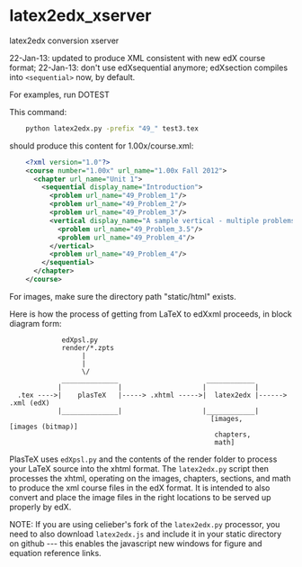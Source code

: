 latex2edx_xserver
=================

latex2edx conversion xserver

22-Jan-13: updated to produce XML consistent with new edX course format; 
22-Jan-13: don't use edXsequential anymore; edXsection compiles into `<sequential>` now, by default.

For examples, run DOTEST

This command:

```bash
    python latex2edx.py -prefix "49_" test3.tex
```

should produce this content for 1.00x/course.xml:

```xml
    <?xml version="1.0"?>
    <course number="1.00x" url_name="1.00x Fall 2012">
      <chapter url_name="Unit 1">
        <sequential display_name="Introduction">
          <problem url_name="49_Problem_1"/>
          <problem url_name="49_Problem_2"/>
          <problem url_name="49_Problem_3"/>
          <vertical display_name="A sample vertical - multiple problems in one day">
            <problem url_name="49_Problem_3.5"/>
            <problem url_name="49_Problem_4"/>
          </vertical>
          <problem url_name="49_Problem_4"/>
        </sequential>
      </chapter>
    </course>
```

For images, make sure the directory path "static/html" exists.

Here is how the process of getting from LaTeX to edXxml proceeds, in block diagram form:

```
             edXpsl.py
             render/*.zpts
                  |
                  |
                  \/
             ______________                      ____________
            |              |                    |            |
  .tex ---->|    plasTeX   |-----> .xhtml ----->|  latex2edx |------> .xml (edX)
            |______________|                    |____________|
                                                  [images,            [images (bitmap)]
                                                   chapters,
                                                   math]
```

PlasTeX uses `edXpsl.py` and the contents of the render folder to process your LaTeX source into the xhtml format.  The `latex2edx.py` script then processes the xhtml, operating on the images, chapters, sections, and math to produce the xml course files in the edX format.  It is intended to also convert and place the image files in the right locations to be served up properly by edX.

NOTE: If you are using celieber's fork of the `latex2edx.py` processor, you need to also download `latex2edx.js` and include it in your static directory on github --- this enables the javascript new windows for figure and equation reference links.

